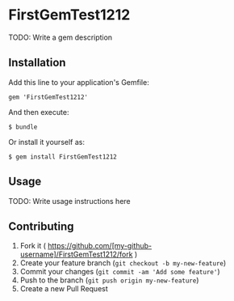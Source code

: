 # FirstGemTest1212

TODO: Write a gem description

## Installation

Add this line to your application's Gemfile:

    gem 'FirstGemTest1212'

And then execute:

    $ bundle

Or install it yourself as:

    $ gem install FirstGemTest1212

## Usage

TODO: Write usage instructions here

## Contributing

1. Fork it ( https://github.com/[my-github-username]/FirstGemTest1212/fork )
2. Create your feature branch (`git checkout -b my-new-feature`)
3. Commit your changes (`git commit -am 'Add some feature'`)
4. Push to the branch (`git push origin my-new-feature`)
5. Create a new Pull Request
